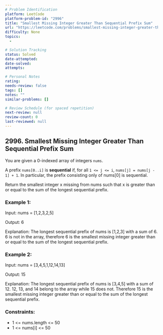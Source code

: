 ```yaml
---
# Problem Identification
platform: LeetCode
platform-problem-id: "2996"
title: "Smallest Missing Integer Greater Than Sequential Prefix Sum"
url: "https://leetcode.com/problems/smallest-missing-integer-greater-than-sequential-prefix-sum/"
difficulty: None
topics:
  -

# Solution Tracking
status: Solved
date-attempted:
date-solved:
attempts:

# Personal Notes
rating:
needs-review: false
tags: []
notes: ""
similar-problems: []

# Review Schedule (for spaced repetition)
next-review: null
review-count: 0
last-reviewed: null
---
```


## 2996. Smallest Missing Integer Greater Than Sequential Prefix Sum

You are given a 0-indexed array of integers `nums`.

A prefix `nums[0..i]` is **sequential** if, for all `1 <= j <= i`, `nums[j] = nums[j - 1] + 1`. In particular, the prefix consisting only of nums[0] is sequential.

Return the smallest integer x missing from nums such that x is greater than or equal to the sum of the longest sequential prefix.

### Example 1:

Input: nums = [1,2,3,2,5]

Output: 6

Explanation: The longest sequential prefix of nums is [1,2,3] with a sum of 6. 6 is not in the array, therefore 6 is the smallest missing integer greater than or equal to the sum of the longest sequential prefix.

### Example 2:

Input: nums = [3,4,5,1,12,14,13]

Output: 15

Explanation: The longest sequential prefix of nums is [3,4,5] with a sum of 12. 12, 13, and 14 belong to the array while 15 does not. Therefore 15 is the smallest missing integer greater than or equal to the sum of the longest sequential prefix.

### Constraints:

- 1 <= nums.length <= 50
- 1 <= nums[i] <= 50
